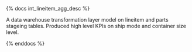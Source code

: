 {% docs int_lineitem_agg_desc %}

A data warehouse transformation layer model on lineitem and parts stageing tables. Produced high level KPIs on ship mode 
and container size level. 

{% enddocs %}